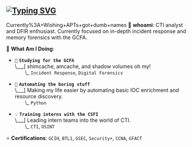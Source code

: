 ## [![Typing SVG](https://readme-typing-svg.demolab.com?font=Fira+Code&size=17&duration=2500&pause=700&color=792580&width=435&lines=Currently%3A+Wishing+APTs+got+dumb+names;Currently%3A+Automating+my+spellbook;Currently%3A+Over-editing+reports+probably;Currently%3A+Delving+into+Annual+Reports;Currently%3A+Mapping+to+ATT%26CK)](https://git.io/typing-svg)
Currently%3A+Wishing+APTs+got+dumb+names
👋 **whoami**: CTI analyst and DFIR enthusiast. Currently focused on in-depth incident response and memory forensics with the GCFA.

🔮 **What Am I Doing**:

- `📓` **`Studying for the GCFA`**<br>
\\___[ shimcache, amcache, and shadow volumes oh my! <br>
&nbsp;&nbsp;&nbsp;&nbsp;&nbsp;&nbsp;&nbsp;\\\_ `Incident Response`, `Digital Forensics`

- `📝` **`Automating the boring stuff`**<br>
\\___[ Making my life easier by automating basic IOC enrichment and resource discovery.<br>
&nbsp;&nbsp;&nbsp;&nbsp;&nbsp;&nbsp;&nbsp;\\\_ `Python`

- `💡` **`Training interns with the CSFI`**<br>
\\___[ Leading intern teams into the world of CTI.<br>
&nbsp;&nbsp;&nbsp;&nbsp;&nbsp;&nbsp;&nbsp;\\\_ `CTI`, `OSINT`

⭐ **Certifications**: `GCIH`, `BTL1`, `GSEC`, `Security+`, `CCNA`, `GFACT`
